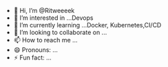 - 👋 Hi, I’m @Ritweeeek
- 👀 I’m interested in ...Devops
- 🌱 I’m currently learning ...Docker, Kubernetes,CI/CD
- 💞️ I’m looking to collaborate on ...
- 📫 How to reach me ...
- 😄 Pronouns: ...
- ⚡ Fun fact: ...

<!---
Ritweeeek/Ritweeeek is a ✨ special ✨ repository because its `README.md` (this file) appears on your GitHub profile.
You can click the Preview link to take a look at your changes.
--->

